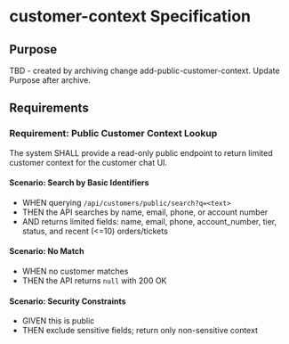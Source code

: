# customer-context Specification

## Purpose
TBD - created by archiving change add-public-customer-context. Update Purpose after archive.
## Requirements
### Requirement: Public Customer Context Lookup
The system SHALL provide a read-only public endpoint to return limited customer context for the customer chat UI.

#### Scenario: Search by Basic Identifiers
- WHEN querying `/api/customers/public/search?q=<text>`
- THEN the API searches by name, email, phone, or account number
- AND returns limited fields: name, email, phone, account_number, tier, status, and recent (<=10) orders/tickets

#### Scenario: No Match
- WHEN no customer matches
- THEN the API returns `null` with 200 OK

#### Scenario: Security Constraints
- GIVEN this is public
- THEN exclude sensitive fields; return only non-sensitive context

